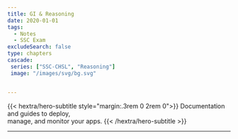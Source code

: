 ```yaml
---
title: GI & Reasoning
date: 2020-01-01
tags:
  - Notes 
  - SSC Exam
excludeSearch: false
type: chapters
cascade:
 series: ["SSC-CHSL", "Reasoning"]
 image: "/images/svg/bg.svg"


---
```


{{< hextra/hero-subtitle style="margin:.3rem 0 2rem 0">}}
  Documentation and guides to deploy,  
  manage, and monitor your apps.
{{< /hextra/hero-subtitle >}}

---